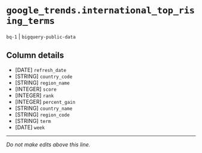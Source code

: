 # `google_trends.international_top_rising_terms`
`bq-1` | `bigquery-public-data`

## Column details
* [DATE]      `refresh_date`
* [STRING]    `country_code`
* [STRING]    `region_name`
* [INTEGER]   `score`
* [INTEGER]   `rank`
* [INTEGER]   `percent_gain`
* [STRING]    `country_name`
* [STRING]    `region_code`
* [STRING]    `term`
* [DATE]      `week`

-------------------------------------------------------------------------------
*Do not make edits above this line.*
